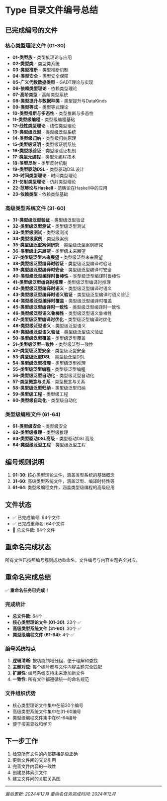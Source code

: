 # Type 目录文件编号总结

## 已完成编号的文件

### 核心类型理论文件 (01-30)

- **01-类型族** - 类型族理论与应用
- **02-类型类** - 类型类系统
- **03-类型推断** - 类型推断机制
- **04-类型安全** - 类型安全保障
- **05-广义代数数据类型** - GADT理论与实现
- **06-依赖类型理论** - 依赖类型理论
- **07-高阶类型** - 高阶类型系统
- **08-类型提升与数据种类** - 类型提升与DataKinds
- **09-类型等式** - 类型等式理论
- **10-类型推断与多态性** - 类型推断与多态性
- **11-类型级编程** - 类型级编程基础
- **12-线性类型理论** - 线性类型理论
- **13-类型级泛型** - 类型级泛型系统
- **14-类型级归纳** - 类型级归纳原理
- **15-类型级证明** - 类型级证明系统
- **16-类型级验证** - 类型级验证机制
- **17-类型元编程** - 类型元编程技术
- **18-类型反射** - 类型反射机制
- **19-类型驱动DSL** - 类型驱动DSL设计
- **20-时间类型理论** - 时间类型理论
- **21-仿射类型理论** - 仿射类型理论
- **22-范畴论与Haskell** - 范畴论在Haskell中的应用
- **23-依赖类型** - 依赖类型基础

### 高级类型系统文件 (31-60)

- **31-类型级泛型验证** - 类型级泛型验证
- **32-类型级泛型测试** - 类型级泛型测试
- **33-类型级测试** - 类型级测试
- **34-类型级案例** - 类型级案例
- **35-类型级泛型案例研究** - 类型级泛型案例研究
- **36-类型级未来展望** - 类型级未来展望
- **37-类型级泛型未来展望** - 类型级泛型未来展望
- **38-类型级泛型编译时验证** - 类型级泛型编译时验证
- **39-类型级泛型编译时安全** - 类型级泛型编译时安全
- **40-类型级泛型编译时鲁棒性** - 类型级泛型编译时鲁棒性
- **41-类型级泛型编译时推理** - 类型级泛型编译时推理
- **42-类型级泛型编译时语义** - 类型级泛型编译时语义
- **43-类型级泛型编译时语义验证** - 类型级泛型编译时语义验证
- **44-类型级泛型编译时覆盖** - 类型级泛型编译时覆盖
- **45-类型级泛型编译时一致性** - 类型级泛型编译时一致性
- **46-类型级泛型语义鲁棒性** - 类型级泛型语义鲁棒性
- **47-类型级泛型编译时优化** - 类型级泛型编译时优化
- **48-类型级泛型语义** - 类型级泛型语义
- **49-类型级泛型语义验证** - 类型级泛型语义验证
- **50-类型级泛型覆盖** - 类型级泛型覆盖
- **51-类型级泛型一致性** - 类型级泛型一致性
- **52-类型级泛型安全** - 类型级泛型安全
- **53-类型级泛型DSL** - 类型级泛型DSL
- **54-类型级泛型推理** - 类型级泛型推理
- **55-类型级泛型编程** - 类型级泛型编程
- **56-类型级泛型自动化** - 类型级泛型自动化
- **57-类型概念与关系** - 类型概念与关系
- **58-类型级泛型归纳** - 类型级泛型归纳
- **59-类型级工程** - 类型级工程
- **60-类型级自动化** - 类型级自动化

### 类型级编程文件 (61-64)

- **61-类型级安全** - 类型级安全
- **62-类型级推理** - 类型级推理
- **63-类型驱动DSL高级** - 类型驱动DSL高级
- **64-类型级泛型工程** - 类型级泛型工程

## 编号规则说明

1. **01-30**: 核心类型理论文件，涵盖类型系统的基础概念
2. **31-60**: 高级类型系统文件，涵盖泛型、编译时特性等
3. **61-64**: 类型级编程文件，涵盖类型级编程的高级应用

## 文件状态

- ✅ 已完成编号: 64个文件
- ✅ 已完成重命名: 64个文件
- 📁 总文件数: 64个文件

## 重命名完成状态

所有文件已按照编号规则成功重命名，文件编号与内容主题完全对应。

## 重命名完成总结

✅ **重命名任务已完成！**

### 完成统计

- **总文件数**: 64个
- **核心类型理论文件 (01-30)**: 23个 ✅
- **高级类型系统文件 (31-60)**: 30个 ✅  
- **类型级编程文件 (61-64)**: 4个 ✅

### 编号系统特点

1. **逻辑清晰**: 按功能领域分组，便于理解和查找
2. **主题对应**: 每个编号都与文件内容主题完全匹配
3. **扩展性**: 编号系统支持未来添加新文件
4. **一致性**: 所有文件都遵循统一的命名规范

### 文件组织优势

- 核心类型理论文件集中在前30个编号
- 高级类型系统文件集中在31-60编号
- 类型级编程文件集中在61-64编号
- 便于按需查找和学习

## 下一步工作

1. 检查所有文件的内部链接是否正确
2. 更新文件间的交叉引用
3. 完善文件内容的一致性
4. 创建总体索引文件
5. 建立文件间的关联关系图

---

*最后更新: 2024年12月*
*重命名任务完成时间: 2024年12月*
